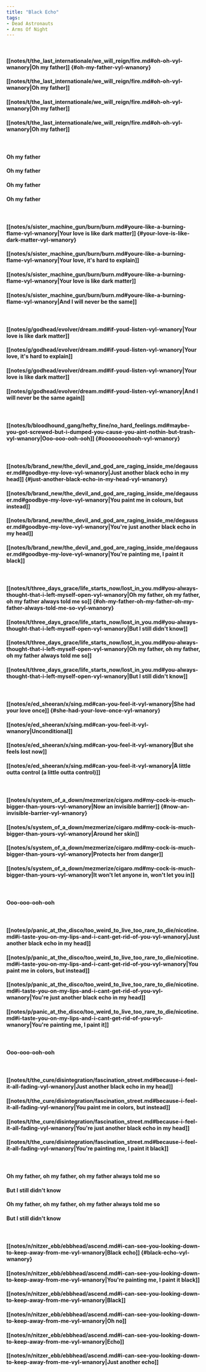 ```yaml
---
title: "Black Echo"
tags:
- Dead Astronauts
- Arms Of Night
---
```

&nbsp;
#### [[notes/t/the_last_internationale/we_will_reign/fire.md#oh-oh-vyl-wnanory|Oh my father]] {#oh-my-father-vyl-wnanory}
#### [[notes/t/the_last_internationale/we_will_reign/fire.md#oh-oh-vyl-wnanory|Oh my father]]
#### [[notes/t/the_last_internationale/we_will_reign/fire.md#oh-oh-vyl-wnanory|Oh my father]]
#### [[notes/t/the_last_internationale/we_will_reign/fire.md#oh-oh-vyl-wnanory|Oh my father]]
&nbsp;
#### Oh my father
#### Oh my father
#### Oh my father
#### Oh my father
&nbsp;
#### [[notes/s/sister_machine_gun/burn/burn.md#youre-like-a-burning-flame-vyl-wnanory|Your love is like dark matter]] {#your-love-is-like-dark-matter-vyl-wnanory}
#### [[notes/s/sister_machine_gun/burn/burn.md#youre-like-a-burning-flame-vyl-wnanory|Your love, it's hard to explain]]
#### [[notes/s/sister_machine_gun/burn/burn.md#youre-like-a-burning-flame-vyl-wnanory|Your love is like dark matter]]
#### [[notes/s/sister_machine_gun/burn/burn.md#youre-like-a-burning-flame-vyl-wnanory|And I will never be the same]]
&nbsp;
#### [[notes/g/godhead/evolver/dream.md#if-youd-listen-vyl-wnanory|Your love is like dark matter]]
#### [[notes/g/godhead/evolver/dream.md#if-youd-listen-vyl-wnanory|Your love, it's hard to explain]]
#### [[notes/g/godhead/evolver/dream.md#if-youd-listen-vyl-wnanory|Your love is like dark matter]]
#### [[notes/g/godhead/evolver/dream.md#if-youd-listen-vyl-wnanory|And I will never be the same again]]
&nbsp;
#### [[notes/b/bloodhound_gang/hefty_fine/no_hard_feelings.md#maybe-you-got-screwed-but-i-dumped-you-cause-you-aint-nothin-but-trash-vyl-wnanory|Ooo-ooo-ooh-ooh]] {#oooooooohooh-vyl-wnanory}
&nbsp;
#### [[notes/b/brand_new/the_devil_and_god_are_raging_inside_me/degausser.md#goodbye-my-love-vyl-wnanory|Just another black echo in my head]] {#just-another-black-echo-in-my-head-vyl-wnanory}
#### [[notes/b/brand_new/the_devil_and_god_are_raging_inside_me/degausser.md#goodbye-my-love-vyl-wnanory|You paint me in colours, but instead]]
#### [[notes/b/brand_new/the_devil_and_god_are_raging_inside_me/degausser.md#goodbye-my-love-vyl-wnanory|You're just another black echo in my head]]
#### [[notes/b/brand_new/the_devil_and_god_are_raging_inside_me/degausser.md#goodbye-my-love-vyl-wnanory|You're painting me, I paint it black]]
&nbsp;
#### [[notes/t/three_days_grace/life_starts_now/lost_in_you.md#you-always-thought-that-i-left-myself-open-vyl-wnanory|Oh my father, oh my father, oh my father always told me so]] {#oh-my-father-oh-my-father-oh-my-father-always-told-me-so-vyl-wnanory}
#### [[notes/t/three_days_grace/life_starts_now/lost_in_you.md#you-always-thought-that-i-left-myself-open-vyl-wnanory|But I still didn't know]]
#### [[notes/t/three_days_grace/life_starts_now/lost_in_you.md#you-always-thought-that-i-left-myself-open-vyl-wnanory|Oh my father, oh my father, oh my father always told me so]]
#### [[notes/t/three_days_grace/life_starts_now/lost_in_you.md#you-always-thought-that-i-left-myself-open-vyl-wnanory|But I still didn't know]]
&nbsp;
#### [[notes/e/ed_sheeran/x/sing.md#can-you-feel-it-vyl-wnanory|She had your love once]] {#she-had-your-love-once-vyl-wnanory}
#### [[notes/e/ed_sheeran/x/sing.md#can-you-feel-it-vyl-wnanory|Unconditional]]
#### [[notes/e/ed_sheeran/x/sing.md#can-you-feel-it-vyl-wnanory|But she feels lost now]]
#### [[notes/e/ed_sheeran/x/sing.md#can-you-feel-it-vyl-wnanory|A little outta control (a little outta control)]]
&nbsp;
#### [[notes/s/system_of_a_down/mezmerize/cigaro.md#my-cock-is-much-bigger-than-yours-vyl-wnanory|Now an invisible barrier]] {#now-an-invisible-barrier-vyl-wnanory}
#### [[notes/s/system_of_a_down/mezmerize/cigaro.md#my-cock-is-much-bigger-than-yours-vyl-wnanory|Around her skin]]
#### [[notes/s/system_of_a_down/mezmerize/cigaro.md#my-cock-is-much-bigger-than-yours-vyl-wnanory|Protects her from danger]]
#### [[notes/s/system_of_a_down/mezmerize/cigaro.md#my-cock-is-much-bigger-than-yours-vyl-wnanory|It won't let anyone in, won't let you in]]
&nbsp;
#### Ooo-ooo-ooh-ooh
&nbsp;
#### [[notes/p/panic_at_the_disco/too_weird_to_live_too_rare_to_die/nicotine.md#i-taste-you-on-my-lips-and-i-cant-get-rid-of-you-vyl-wnanory|Just another black echo in my head]]
#### [[notes/p/panic_at_the_disco/too_weird_to_live_too_rare_to_die/nicotine.md#i-taste-you-on-my-lips-and-i-cant-get-rid-of-you-vyl-wnanory|You paint me in colors, but instead]]
#### [[notes/p/panic_at_the_disco/too_weird_to_live_too_rare_to_die/nicotine.md#i-taste-you-on-my-lips-and-i-cant-get-rid-of-you-vyl-wnanory|You're just another black echo in my head]]
#### [[notes/p/panic_at_the_disco/too_weird_to_live_too_rare_to_die/nicotine.md#i-taste-you-on-my-lips-and-i-cant-get-rid-of-you-vyl-wnanory|You're painting me, I paint it]]
&nbsp;
#### Ooo-ooo-ooh-ooh
&nbsp;
#### [[notes/t/the_cure/disintegration/fascination_street.md#because-i-feel-it-all-fading-vyl-wnanory|Just another black echo in my head]]
#### [[notes/t/the_cure/disintegration/fascination_street.md#because-i-feel-it-all-fading-vyl-wnanory|You paint me in colors, but instead]]
#### [[notes/t/the_cure/disintegration/fascination_street.md#because-i-feel-it-all-fading-vyl-wnanory|You're just another black echo in my head]]
#### [[notes/t/the_cure/disintegration/fascination_street.md#because-i-feel-it-all-fading-vyl-wnanory|You're painting me, I paint it black]]
&nbsp;
#### Oh my father, oh my father, oh my father always told me so
#### But I still didn't know
#### Oh my father, oh my father, oh my father always told me so
#### But I still didn't know
&nbsp;
#### [[notes/n/nitzer_ebb/ebbhead/ascend.md#i-can-see-you-looking-down-to-keep-away-from-me-vyl-wnanory|Black echo]] {#black-echo-vyl-wnanory}
#### [[notes/n/nitzer_ebb/ebbhead/ascend.md#i-can-see-you-looking-down-to-keep-away-from-me-vyl-wnanory|You're painting me, I paint it black]]
#### [[notes/n/nitzer_ebb/ebbhead/ascend.md#i-can-see-you-looking-down-to-keep-away-from-me-vyl-wnanory|Black]]
#### [[notes/n/nitzer_ebb/ebbhead/ascend.md#i-can-see-you-looking-down-to-keep-away-from-me-vyl-wnanory|Oh no]]
#### [[notes/n/nitzer_ebb/ebbhead/ascend.md#i-can-see-you-looking-down-to-keep-away-from-me-vyl-wnanory|Echo]]
#### [[notes/n/nitzer_ebb/ebbhead/ascend.md#i-can-see-you-looking-down-to-keep-away-from-me-vyl-wnanory|Just another echo]]
